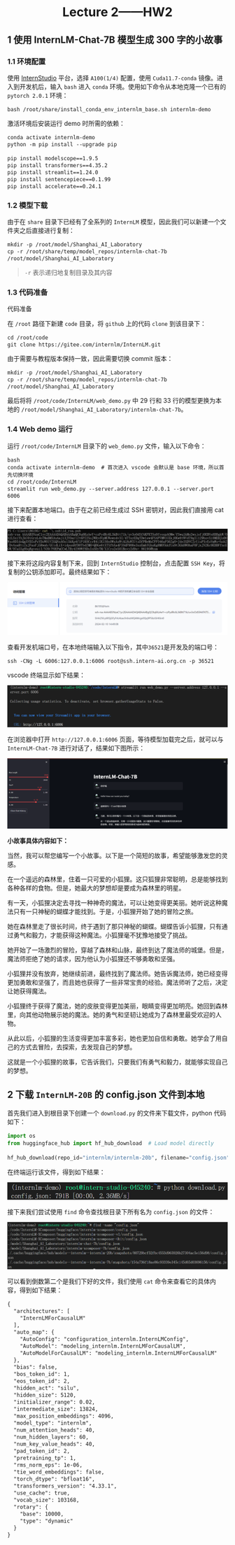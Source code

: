 <h1 align="center">Lecture 2——HW2</h1>

## 1 使用 InternLM-Chat-7B 模型生成 300 字的小故事

### 1.1 环境配置

使用 [InternStudio](https://studio.intern-ai.org.cn/) 平台，选择 `A100(1/4)` 配置，使用 `Cuda11.7-conda` 镜像。进入到开发机后，输入 `bash` 进入 `conda` 环境。使用如下命令从本地克隆一个已有的 `pytorch 2.0.1` 环境：

```
bash /root/share/install_conda_env_internlm_base.sh internlm-demo
```

激活环境后安装运行 demo 时所需的依赖：

```
conda activate internlm-demo
python -m pip install --upgrade pip

pip install modelscope==1.9.5
pip install transformers==4.35.2
pip install streamlit==1.24.0
pip install sentencepiece==0.1.99
pip install accelerate==0.24.1
```

### 1.2 模型下载

由于在 `share` 目录下已经有了全系列的 `InternLM` 模型，因此我们可以新建一个文件夹之后直接进行复制：

```
mkdir -p /root/model/Shanghai_AI_Laboratory
cp -r /root/share/temp/model_repos/internlm-chat-7b /root/model/Shanghai_AI_Laboratory
```

> `-r` 表示递归地复制目录及其内容

### 1.3 代码准备

代码准备

在 `/root` 路径下新建 `code` 目录，将 `github` 上的代码 `clone` 到该目录下：

```
cd /root/code
git clone https://gitee.com/internlm/InternLM.git
```

由于需要与教程版本保持一致，因此需要切换 commit 版本：

```
mkdir -p /root/model/Shanghai_AI_Laboratory
cp -r /root/share/temp/model_repos/internlm-chat-7b /root/model/Shanghai_AI_Laboratory
```

最后将将 `/root/code/InternLM/web_demo.py` 中 29 行和 33 行的模型更换为本地的 `/root/model/Shanghai_AI_Laboratory/internlm-chat-7b`。

### 1.4 Web demo 运行

运行 `/root/code/InternLM` 目录下的 `web_demo.py` 文件，输入以下命令：

```
bash
conda activate internlm-demo  # 首次进入 vscode 会默认是 base 环境，所以首先切换环境
cd /root/code/InternLM
streamlit run web_demo.py --server.address 127.0.0.1 --server.port 6006
```

接下来配置本地端口。由于在之前已经生成过 SSH 密钥对，因此我们直接用 cat 进行查看：

![](image/image_2.png)

接下来将这段内容复制下来，回到 `InternStudio` 控制台，点击配置 `SSH Key`，将复制的公钥添加即可。最终结果如下：

![](image/image_3.png)

查看开发机端口号，在本地终端输入以下指令，其中`36521`是开发及的端口号：

```
ssh -CNg -L 6006:127.0.0.1:6006 root@ssh.intern-ai.org.cn -p 36521
```

vscode 终端显示如下结果：

![](image/image_4.png)

在浏览器中打开 `http://127.0.0.1:6006` 页面，等待模型加载完之后，就可以与 `InternLM-Chat-7B` 进行对话了，结果如下图所示：

![](hw_img/img_2.png)

**小故事具体内容如下：**

当然，我可以帮您编写一个小故事。以下是一个简短的故事，希望能够激发您的灵感。

在一个遥远的森林里，住着一只可爱的小狐狸。这只狐狸非常聪明，总是能够找到各种各样的食物。但是，她最大的梦想却是要成为森林里的明星。

有一天，小狐狸决定去寻找一种神奇的魔法，可以让她变得更美丽。她听说这种魔法只有一只神秘的蝴蝶才能找到。于是，小狐狸开始了她的冒险之旅。

她在森林里走了很长时间，终于遇到了那只神秘的蝴蝶。蝴蝶告诉小狐狸，只有通过勇气和毅力，才能获得这种魔法。小狐狸毫不犹豫地接受了挑战。

她开始了一场激烈的冒险，穿越了森林和山脉，最终到达了魔法师的城堡。但是，魔法师拒绝了她的请求，因为他认为小狐狸还不够勇敢和坚强。

小狐狸并没有放弃，她继续前进，最终找到了魔法师。她告诉魔法师，她已经变得更加勇敢和坚强了，而且她也获得了一些非常宝贵的经验。魔法师听了之后，决定让她获得魔法。

小狐狸终于获得了魔法，她的皮肤变得更加美丽，眼睛变得更加明亮。她回到森林里，向其他动物展示她的魔法。她的勇气和坚韧让她成为了森林里最受欢迎的人物。

从此以后，小狐狸的生活变得更加丰富多彩，她也更加自信和勇敢。她学会了用自己的方式去冒险，去探索，去发现自己的梦想。

这就是一个小狐狸的故事，它告诉我们，只要我们有勇气和毅力，就能够实现自己的梦想。

## 2 下载 `InternLM-20B` 的 config.json 文件到本地

首先我们进入到根目录下创建一个 `download.py` 的文件来下载文件，python 代码如下：

```python
import os 
from huggingface_hub import hf_hub_download  # Load model directly 

hf_hub_download(repo_id="internlm/internlm-20b", filename="config.json")
```

在终端运行该文件，得到如下结果：

![image-20240210211330085](hw_img/img_3.png)

接下来我们尝试使用 `find` 命令查找根目录下所有名为 `config.json` 的文件：

![](hw_img/img_4.png)

可以看到倒数第二个是我们下好的文件，我们使用 `cat` 命令来查看它的具体内容，得到如下结果：

```
{
  "architectures": [
    "InternLMForCausalLM"
  ],
  "auto_map": {
    "AutoConfig": "configuration_internlm.InternLMConfig",
    "AutoModel": "modeling_internlm.InternLMForCausalLM",
    "AutoModelForCausalLM": "modeling_internlm.InternLMForCausalLM"
  },
  "bias": false,
  "bos_token_id": 1,
  "eos_token_id": 2,
  "hidden_act": "silu",
  "hidden_size": 5120,
  "initializer_range": 0.02,
  "intermediate_size": 13824,
  "max_position_embeddings": 4096,
  "model_type": "internlm",
  "num_attention_heads": 40,
  "num_hidden_layers": 60,
  "num_key_value_heads": 40,
  "pad_token_id": 2,
  "pretraining_tp": 1,
  "rms_norm_eps": 1e-06,
  "tie_word_embeddings": false,
  "torch_dtype": "bfloat16",
  "transformers_version": "4.33.1",
  "use_cache": true,
  "vocab_size": 103168,
  "rotary": {
    "base": 10000,
    "type": "dynamic"
  }
}
```

